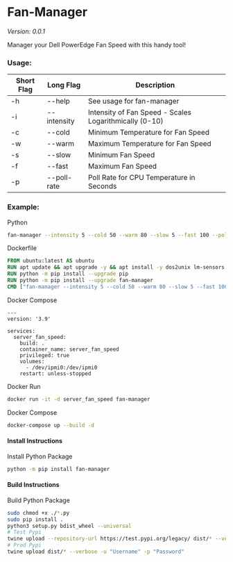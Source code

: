 # Fan-Manager
*Version: 0.0.1*

Manager your Dell PowerEdge Fan Speed with this handy tool!

### Usage:
| Short Flag | Long Flag   | Description                                            |
|------------|-------------|--------------------------------------------------------|
| -h         | --help      | See usage for fan-manager                              | 
| -i         | --intensity | Intensity of Fan Speed - Scales Logarithmically (0-10) | 
| -c         | --cold      | Minimum Temperature for Fan Speed                      | 
| -w         | --warm      | Maximum Temperature for Fan Speed                      | 
| -s         | --slow      | Minimum Fan Speed                                      | 
| -f         | --fast      | Maximum Fan Speed                                      | 
| -p         | --poll-rate | Poll Rate for CPU Temperature in Seconds               | 

### Example:

Python
```bash
fan-manager --intensity 5 --cold 50 --warm 80 --slow 5 --fast 100 --poll-rate 24
```

Dockerfile
```dockerfile
FROM ubuntu:latest AS ubuntu
RUN apt update && apt upgrade -y && apt install -y dos2unix lm-sensors ipmitool wget curl git python3 python-is-python3 python3-pip gcc
RUN python -m pip install --upgrade pip
RUN python -m pip install --upgrade fan-manager
CMD ["fan-manager --intensity 5 --cold 50 --warm 80 --slow 5 --fast 100 --poll-rate 24"]
```

Docker Compose
```docker-compose
---
version: '3.9'

services:
  server_fan_speed:
    build: .
    container_name: server_fan_speed
    privileged: true
    volumes:
      - /dev/ipmi0:/dev/ipmi0
    restart: unless-stopped
```

Docker Run
```bash
docker run -it -d server_fan_speed fan-manager
```

Docker Compose
```bash
docker-compose up --build -d
```

#### Install Instructions
Install Python Package

```bash
python -m pip install fan-manager
```

#### Build Instructions
Build Python Package

```bash
sudo chmod +x ./*.py
sudo pip install .
python3 setup.py bdist_wheel --universal
# Test Pypi
twine upload --repository-url https://test.pypi.org/legacy/ dist/* --verbose -u "Username" -p "Password"
# Prod Pypi
twine upload dist/* --verbose -u "Username" -p "Password"
```

